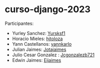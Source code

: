 # curso-django-2023

Participantes: 
- Yurley Sanchez: [Yursksf1](https://github.com/Yursksf1)
- Horacio Mieles: [hjtoloza](https://github.com/hjtoloza)
- Yann Castellanos: [yannkarlo](https://github.com/YannKarlo)
- Julian Jaimes: [Jotajaimes](https://github.com/Jotajaimes)
- Julio Cesar Gonzalez : [Jcgonzalezb721](https://github.com/Jcgonzalezb721)
- Edwin Jaimes: [Eijaimes](https://github.com/Eijaimes)

